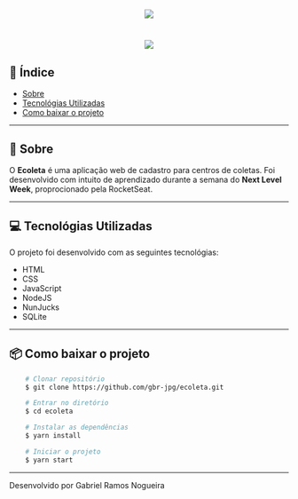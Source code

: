<h1 align="center">
    <img src="https://ik.imagekit.io/53vofovqwp/Logo_sUVkZhJCA.png">    
</h1>

<h1 align="center">
    <img src="https://media.giphy.com/media/JUGN8jm00LwuqaHM2C/giphy.gif">
</h1>

## 📍 Índice
- [Sobre](#-sobre)
- [Tecnológias Utilizadas](#-tecnológias-utilizadas)
- [Como baixar o projeto](#-como-baixar-o-projeto)

---

## 🔖 Sobre

O **Ecoleta** é uma aplicação web de cadastro para centros de coletas. Foi desenvolvido com intuito de aprendizado durante a semana do **Next Level Week**, proprocionado pela RocketSeat. 

---

## 💻 Tecnológias Utilizadas

O projeto foi desenvolvido com as seguintes tecnológias:
- HTML
- CSS
- JavaScript
- NodeJS
- NunJucks
- SQLite

---

## 📦 Como baixar o projeto

```bash
    # Clonar repositório
    $ git clone https://github.com/gbr-jpg/ecoleta.git

    # Entrar no diretório
    $ cd ecoleta

    # Instalar as dependências
    $ yarn install

    # Iniciar o projeto
    $ yarn start

```
---
Desenvolvido por Gabriel Ramos Nogueira
